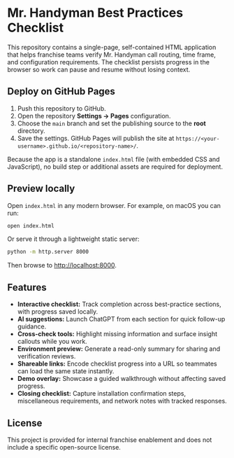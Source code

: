 # Mr. Handyman Best Practices Checklist

This repository contains a single-page, self-contained HTML application that helps franchise teams verify Mr. Handyman call routing, time frame, and configuration requirements. The checklist persists progress in the browser so work can pause and resume without losing context.

## Deploy on GitHub Pages

1. Push this repository to GitHub.
2. Open the repository **Settings → Pages** configuration.
3. Choose the `main` branch and set the publishing source to the **root** directory.
4. Save the settings. GitHub Pages will publish the site at `https://<your-username>.github.io/<repository-name>/`.

Because the app is a standalone `index.html` file (with embedded CSS and JavaScript), no build step or additional assets are required for deployment.

## Preview locally

Open `index.html` in any modern browser. For example, on macOS you can run:

```bash
open index.html
```

Or serve it through a lightweight static server:

```bash
python -m http.server 8000
```

Then browse to [http://localhost:8000](http://localhost:8000).

## Features

- **Interactive checklist:** Track completion across best-practice sections, with progress saved locally.
- **AI suggestions:** Launch ChatGPT from each section for quick follow-up guidance.
- **Cross-check tools:** Highlight missing information and surface insight callouts while you work.
- **Environment preview:** Generate a read-only summary for sharing and verification reviews.
- **Shareable links:** Encode checklist progress into a URL so teammates can load the same state instantly.
- **Demo overlay:** Showcase a guided walkthrough without affecting saved progress.
- **Closing checklist:** Capture installation confirmation steps, miscellaneous requirements, and network notes with tracked responses.

## License

This project is provided for internal franchise enablement and does not include a specific open-source license.

